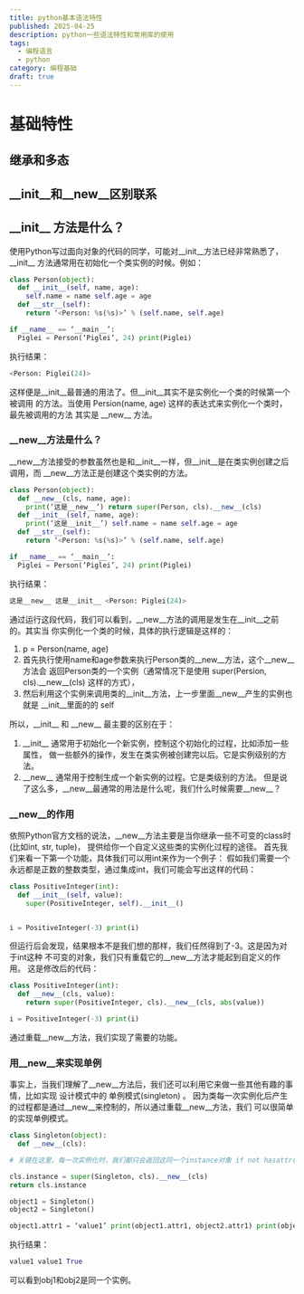 ```yaml
---
title: python基本语法特性
published: 2025-04-25
description: python一些语法特性和常用库的使用
tags:
  - 编程语言
  - python
category: 编程基础
draft: true
---
```


# 基础特性

## 继承和多态




## \_\_init\_\_和\_\_new\_\_区别联系

##  \_\_init\_\_ 方法是什么？


使用Python写过面向对象的代码的同学，可能对\_\_init\_\_方法已经非常熟悉了，\_\_init\_\_ 方法通常用在初始化一个类实例的时候。例如：

```python
class Person(object):
  def __init__(self, name, age):
    self.name = name self.age = age
  def __str__(self):
    return ‘<Person: %s(%s)>’ % (self.name, self.age)

if __name__ == ‘__main__’:
  Piglei = Person(‘Piglei’, 24) print(Piglei)
```

执行结果：

```python
<Person: Piglei(24)>
```

这样便是\_\_init\_\_最普通的用法了。但\_\_init\_\_其实不是实例化一个类的时候第一个被调用 的方法。当使用 Persion(name, age) 这样的表达式来实例化一个类时，最先被调用的方法 其实是 \_\_new\_\_ 方法。

### \_\_new\_\_方法是什么？

\_\_new\_\_方法接受的参数虽然也是和\_\_init\_\_一样，但\_\_init\_\_是在类实例创建之后调用，而 \_\_new\_\_方法正是创建这个类实例的方法。

```python
class Person(object):
  def __new__(cls, name, age):
    print(‘这是__new__’) return super(Person, cls).__new__(cls)
  def __init__(self, name, age):
    print(‘这是__init__’) self.name = name self.age = age
  def __str__(self):
    return ‘<Person: %s(%s)>’ % (self.name, self.age)

if __name__ == ‘__main__’:
  Piglei = Person(‘Piglei’, 24) print(Piglei)
```

执行结果：

```python
这是__new__ 这是__init__ <Person: Piglei(24)>
```

通过运行这段代码，我们可以看到，\_\_new\_\_方法的调用是发生在\_\_init\_\_之前的。其实当 你实例化一个类的时候，具体的执行逻辑是这样的：

1. p = Person(name, age)
2. 首先执行使用name和age参数来执行Person类的\_\_new\_\_方法，这个\_\_new\_\_方法会 返回Person类的一个实例（通常情况下是使用 super(Persion, cls).\_\_new\_\_(cls) 这样的方式），
3. 然后利用这个实例来调用类的\_\_init\_\_方法，上一步里面\_\_new\_\_产生的实例也就是 \_\_init\_\_里面的的 self
   
所以，\_\_init\_\_ 和 \_\_new\_\_ 最主要的区别在于： 

1. \_\_init\_\_ 通常用于初始化一个新实例，控制这个初始化的过程，比如添加一些属性， 做一些额外的操作，发生在类实例被创建完以后。它是实例级别的方法。
2. \_\_new\_\_ 通常用于控制生成一个新实例的过程。它是类级别的方法。 但是说了这么多，\_\_new\_\_最通常的用法是什么呢，我们什么时候需要\_\_new\_\_？

### \_\_new\_\_的作用

依照Python官方文档的说法，\_\_new\_\_方法主要是当你继承一些不可变的class时(比如int, str, tuple)， 提供给你一个自定义这些类的实例化过程的途径。 首先我们来看一下第一个功能，具体我们可以用int来作为一个例子： 假如我们需要一个永远都是正数的整数类型，通过集成int，我们可能会写出这样的代码：

```python
class PositiveInteger(int):
  def __init__(self, value):
    super(PositiveInteger, self).__init__()


i = PositiveInteger(-3) print(i)
```

但运行后会发现，结果根本不是我们想的那样，我们任然得到了-3。这是因为对于int这种 不可变的对象，我们只有重载它的\_\_new\_\_方法才能起到自定义的作用。 这是修改后的代码：

```python
class PositiveInteger(int):
  def __new__(cls, value):
    return super(PositiveInteger, cls).__new__(cls, abs(value))

i = PositiveInteger(-3) print(i)
```

通过重载\_\_new\_\_方法，我们实现了需要的功能。

### 用__new__来实现单例

事实上，当我们理解了\_\_new\_\_方法后，我们还可以利用它来做一些其他有趣的事情，比如实现 设计模式中的 单例模式(singleton) 。 因为类每一次实例化后产生的过程都是通过\_\_new\_\_来控制的，所以通过重载\_\_new\_\_方法，我们 可以很简单的实现单例模式。

```python
class Singleton(object):
  def __new__(cls):

# 关键在这里，每一次实例化时，我们都只会返回这同一个instance对象 if not hasattr(cls, ‘instance’):

cls.instance = super(Singleton, cls).__new__(cls)
return cls.instance

object1 = Singleton() 
object2 = Singleton()

object1.attr1 = ‘value1’ print(object1.attr1, object2.attr1) print(object1 is object2)
```

执行结果：

```python
value1 value1 True
```
可以看到obj1和obj2是同一个实例。
